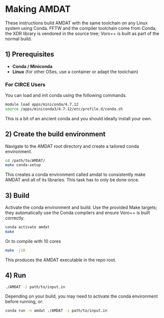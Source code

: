 # Making AMDAT

These instructions build AMDAT with the same toolchain on any Linux system using Conda. FFTW and the compiler toolchain come from Conda; the XDR library is vendored in the source tree; Voro++ is built as part of the normal build.

## 1) Prerequisites

- **Conda / Miniconda**
- **Linux** (for other OSes, use a container or adapt the toolchain)

### For CIRCE Users

You can load and init conda using the following commands.
```bash
module load apps/miniconda/4.7.12
source /apps/miniconda3/4.7.12/etc/profile.d/conda.sh
```
 This is a bit of an ancient conda and you should ideally install your own.

## 2) Create the build environment

Navigate to the AMDAT root directory and create a tailored conda environment.
```bash
cd /path/to/AMDAT/
make conda-setup
```
This creates a conda environment called amdat to consistently make AMDAT and all of its libraries. This task has to only be done once.

## 3) Build

Activate the conda environment and build. Use the provided Make targets; they automatically use the Conda compilers and ensure Voro++ is built correctly.
```bash
conda activate amdat
make
```
Or to compile with 10 cores
```bash
make -j10
```

This produces the AMDAT executable in the repo root.

## 4) Run

```bash
./AMDAT -i path/to/input.in
```
Depending on your build, you may need to activate the conda environment before running, or:
```bash
conda run -n amdat ./AMDAT -i path/to/input.in
```
